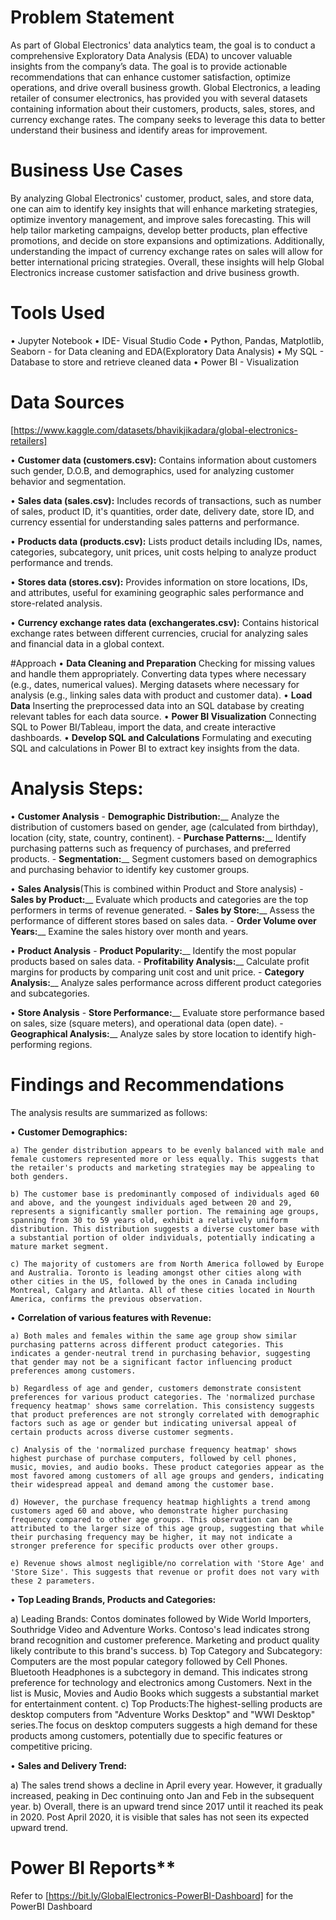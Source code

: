# Problem Statement
As part of Global Electronics' data analytics team, the goal is to conduct a comprehensive Exploratory Data Analysis (EDA) to uncover valuable insights from the company’s data. The goal is to provide actionable recommendations that can enhance customer satisfaction, optimize operations, and drive overall business growth. Global Electronics, a leading retailer of consumer electronics, has provided you with several datasets containing information about their customers, products, sales, stores, and currency exchange rates. The company seeks to leverage this data to better understand their business and identify areas for improvement.

# Business Use Cases
By analyzing Global Electronics' customer, product, sales, and store data, one can aim to identify key insights that will enhance marketing strategies, optimize inventory management, and improve sales forecasting. This will help tailor marketing campaigns, develop better products, plan effective promotions, and decide on store expansions and optimizations. Additionally, understanding the impact of currency exchange rates on sales will allow for better international pricing strategies. Overall, these insights will help Global Electronics increase customer satisfaction and drive business growth.

# Tools Used
  • Jupyter Notebook
  • IDE- Visual Studio Code
  • Python, Pandas, Matplotlib, Seaborn - for Data cleaning and EDA(Exploratory Data Analysis)
  • My SQL - Database to store and retrieve cleaned data
  • Power BI - Visualization

# Data Sources
  [https://www.kaggle.com/datasets/bhavikjikadara/global-electronics-retailers]

  • **Customer data (customers.csv):** Contains information about customers such gender, D.O.B, and demographics, used for analyzing customer behavior and segmentation.
  
  • **Sales data (sales.csv):** Includes records of transactions, such as number of sales, product ID, it's quantities, order date, delivery date, store ID, and currency essential for understanding sales patterns and performance.
  
  • **Products data (products.csv):** Lists product details including IDs, names, categories, subcategory, unit prices, unit costs helping to analyze product performance and trends.
  
  • **Stores data (stores.csv):** Provides information on store locations, IDs, and attributes, useful for examining geographic sales performance and store-related analysis.
  
  • **Currency exchange rates data (exchangerates.csv):** Contains historical exchange rates between different currencies, crucial for analyzing sales and financial data in a global context.

#Approach
  • **Data Cleaning and Preparation**
    Checking for missing values and handle them appropriately. Converting data types where necessary (e.g., dates, numerical values). Merging datasets where necessary for analysis (e.g., linking sales data with 
    product and customer data).
 • **Load Data**
   Inserting the preprocessed data into an SQL database by creating relevant tables for each data source.
 • **Power BI Visualization**
   Connecting SQL to Power BI/Tableau, import the data, and create interactive dashboards.
 • **Develop SQL and Calculations**
   Formulating and executing SQL and calculations in Power BI to extract key insights from the data.

# Analysis Steps:
  • **Customer Analysis**
    - **Demographic Distribution:**__ Analyze the distribution of customers based on gender, age (calculated from birthday), location (city, state, country, continent). 
    - **Purchase Patterns:**__ Identify purchasing patterns such as frequency of purchases, and preferred products. 
    - **Segmentation:**__ Segment customers based on demographics and purchasing behavior to identify key customer groups.

  • **Sales Analysis**(This is combined within Product and Store analysis)
    - **Sales by Product:**__ Evaluate which products and categories are the top performers in terms of revenue generated.
    - **Sales by Store:**__ Assess the performance of different stores based on sales data. 
    - **Order Volume over Years:**__ Examine the sales history over month and years.

  • **Product Analysis**
    - **Product Popularity:**__ Identify the most popular products based on sales data.
    - **Profitability Analysis:**__ Calculate profit margins for products by comparing unit cost and unit price.
    - **Category Analysis:**__ Analyze sales performance across different product categories and subcategories.

  • **Store Analysis**
    - **Store Performance:**__ Evaluate store performance based on sales, size (square meters), and operational data (open date).
    - **Geographical Analysis:**__ Analyze sales by store location to identify high-performing regions.
    
# Findings and Recommendations
  The analysis results are summarized as follows:
  
  • **Customer Demographics:**
  
    a) The gender distribution appears to be evenly balanced with male and female customers represented more or less equally. This suggests that the retailer's products and marketing strategies may be appealing to both genders.
    
    b) The customer base is predominantly composed of individuals aged 60 and above, and the youngest individuals aged between 20 and 29, represents a significantly smaller portion. The remaining age groups, spanning from 30 to 59 years old, exhibit a relatively uniform distribution. This distribution suggests a diverse customer base with a substantial portion of older individuals, potentially indicating a mature market segment.
    
    c) The majority of customers are from North America followed by Europe and Australia. Toronto is leading amongst other cities along with other cities in the US, followed by the ones in Canada including Montreal, Calgary and Atlanta. All of these cities located in Nourth America, confirms the previous observation.

  • **Correlation of various features with Revenue:**
  
    a) Both males and females within the same age group show similar purchasing patterns across different product categories. This indicates a gender-neutral trend in purchasing behavior, suggesting that gender may not be a significant factor influencing product preferences among customers.
    
    b) Regardless of age and gender, customers demonstrate consistent preferences for various product categories. The 'normalized purchase frequency heatmap' shows same correlation. This consistency suggests that product preferences are not strongly correlated with demographic factors such as age or gender but indicating universal appeal of certain products across diverse customer segments.
    
    c) Analysis of the 'normalized purchase frequency heatmap' shows highest purchase of purchase computers, followed by cell phones, music, movies, and audio books. These product categories appear as the most favored among customers of all age groups and genders, indicating their widespread appeal and demand among the customer base.
    
    d) However, the purchase frequency heatmap highlights a trend among customers aged 60 and above, who demonstrate higher purchasing frequency compared to other age groups. This observation can be attributed to the larger size of this age group, suggesting that while their purchasing frequency may be higher, it may not indicate a stronger preference for specific products over other groups.
    
    e) Revenue shows almost negligible/no correlation with 'Store Age' and 'Store Size'. This suggests that revenue or profit does not vary with these 2 parameters.
    
• **Top Leading Brands, Products and Categories:**

  a) Leading Brands: Contos dominates followed by Wide World Importers, Southridge Video and Adventure Works. Contoso's lead indicates strong brand recognition and customer preference. Marketing and product quality likely contribute to this brand's success.
  b) Top Category and Subcategory: Computers are the most popular category followed by Cell Phones. Bluetooth Headphones is a subctegory in demand. This indicates strong preference for technology and electronics among Customers. Next in the list is Music, Movies and Audio Books which suggests a substantial market for entertainment content.
  c) Top Products:The highest-selling products are desktop computers from "Adventure Works Desktop" and "WWI Desktop" series.The focus on desktop computers suggests a high demand for these products among customers, potentially due to specific features or competitive pricing.
  
• **Sales and Delivery Trend:**

  a) The sales trend shows a decline in April every year. However, it gradually increased, peaking in Dec continuing onto Jan and Feb in the subsequent year.
  b) Overall, there is an upward trend since 2017 until it reached its peak in 2020. Post April 2020, it is visible that sales has not seen its expected upward trend.
  
# Power BI Reports**
  Refer to [https://bit.ly/GlobalElectronics-PowerBI-Dashboard] for the PowerBI Dashboard
